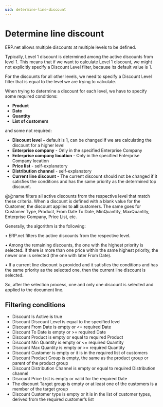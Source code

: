 ```yaml
---
uid: determine-line-discount
---
```


# Determine line discount

ERP.net allows multiple discounts at multiple levels to be defined.

Typically, Level 1 discount is determined among the active discounts from level 1. This means that if we want to calculate Level 1 discount, we might not explicitly specify a Discount Level filter, because its default value is 1.

For the discounts for all other levels, we need to specify a Discount Level filter that is equal to the level we are trying to calculate.

When trying to determine a discount for each level, we have to specify some required conditions:
 
- **Product**
- **Date**
- **Quantity**
- **List of customers**

and some not required:
 
-	**Discount level** – default is 1, can be changed if we are calculating the discount for a higher level
- **Enterprise company** - Only in the specified Enterprise Company
- **Enterprise company location** - Only in the specified Enterprise Company location
- **Price list** - self-explanatory
- **Distribution channel** - self-explanatory
- **Current line discount** - The current discount should not be changed if it satisfies the conditions and has the same priority as the determined top discount.

@@name filters all active discounts from the respective level that match these criteria. When a discount is defined with a blank value for the Customer, the discount applies to **all** customers. The same goes for Customer Type, Product, From Date To Date, MinQuantity, MaxQuantity, Enterprise Company, Price List, etc.
 

Generally, the algorithm is the following:

•	ERP.net filters the active discounts from the respective level.

•	Among the remaining discounts, the one with the highest priority is selected. If there is more than one price within the same highest priority, the newer one is selected (the one with later From Date).

•	If a current line discount is provided and it satisfies the conditions and has the same priority as the selected one, then the current line discount is selected.

So, after the selection process, one and only one discount is selected and applied to the document line.

 
## Filtering conditions

- Discount Is Active is true
- Discount Discount Level is equal to the specified level
- Discount From Date is empty or <= required Date
- Discount To Date is empty or >= required Date
- Discount Product is empty or equal to required Product
- Discount Min Quantity is empty or <= required Quantity
- Discount Max Quantity is empty or >= required Quantity
- Discount Customer is empty or it is in the required list of customers
- Discount Product Group is empty, the same as the product group or parent of the product group
- Discount Distribution Channel is empty or equal to required Distribution channel 
- Discount Price List is empty or valid for the required Date
- The discount Target group is empty or at least one of the customers is a member of the target group
- Discount Customer type is empty or it is in the list of customer types, derived from the required customer’s list

